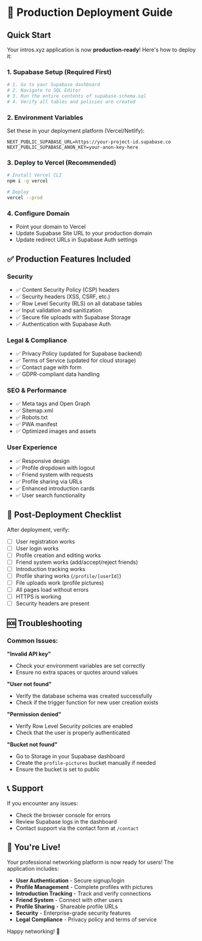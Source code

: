 # 🚀 Production Deployment Guide

## Quick Start

Your intros.xyz application is now **production-ready**! Here's how to deploy it:

### 1. **Supabase Setup** (Required First)
```bash
# 1. Go to your Supabase dashboard
# 2. Navigate to SQL Editor
# 3. Run the entire contents of supabase-schema.sql
# 4. Verify all tables and policies are created
```

### 2. **Environment Variables**
Set these in your deployment platform (Vercel/Netlify):
```
NEXT_PUBLIC_SUPABASE_URL=https://your-project-id.supabase.co
NEXT_PUBLIC_SUPABASE_ANON_KEY=your-anon-key-here
```

### 3. **Deploy to Vercel** (Recommended)
```bash
# Install Vercel CLI
npm i -g vercel

# Deploy
vercel --prod
```

### 4. **Configure Domain**
- Point your domain to Vercel
- Update Supabase Site URL to your production domain
- Update redirect URLs in Supabase Auth settings

## ✅ Production Features Included

### **Security**
- ✅ Content Security Policy (CSP) headers
- ✅ Security headers (XSS, CSRF, etc.)
- ✅ Row Level Security (RLS) on all database tables
- ✅ Input validation and sanitization
- ✅ Secure file uploads with Supabase Storage
- ✅ Authentication with Supabase Auth

### **Legal & Compliance**
- ✅ Privacy Policy (updated for Supabase backend)
- ✅ Terms of Service (updated for cloud storage)
- ✅ Contact page with form
- ✅ GDPR-compliant data handling

### **SEO & Performance**
- ✅ Meta tags and Open Graph
- ✅ Sitemap.xml
- ✅ Robots.txt
- ✅ PWA manifest
- ✅ Optimized images and assets

### **User Experience**
- ✅ Responsive design
- ✅ Profile dropdown with logout
- ✅ Friend system with requests
- ✅ Profile sharing via URLs
- ✅ Enhanced introduction cards
- ✅ User search functionality

## 🔧 Post-Deployment Checklist

After deployment, verify:

- [ ] User registration works
- [ ] User login works
- [ ] Profile creation and editing works
- [ ] Friend system works (add/accept/reject friends)
- [ ] Introduction tracking works
- [ ] Profile sharing works (`/profile/[userId]`)
- [ ] File uploads work (profile pictures)
- [ ] All pages load without errors
- [ ] HTTPS is working
- [ ] Security headers are present

## 🆘 Troubleshooting

### Common Issues:

**"Invalid API key"**
- Check your environment variables are set correctly
- Ensure no extra spaces or quotes around values

**"User not found"**
- Verify the database schema was created successfully
- Check if the trigger function for new user creation exists

**"Permission denied"**
- Verify Row Level Security policies are enabled
- Check that the user is properly authenticated

**"Bucket not found"**
- Go to Storage in your Supabase dashboard
- Create the `profile-pictures` bucket manually if needed
- Ensure the bucket is set to public

## 📞 Support

If you encounter any issues:
- Check the browser console for errors
- Review Supabase logs in the dashboard
- Contact support via the contact form at `/contact`

## 🎉 You're Live!

Your professional networking platform is now ready for users! The application includes:

- **User Authentication** - Secure signup/login
- **Profile Management** - Complete profiles with pictures
- **Introduction Tracking** - Track and verify connections
- **Friend System** - Connect with other users
- **Profile Sharing** - Shareable profile URLs
- **Security** - Enterprise-grade security features
- **Legal Compliance** - Privacy policy and terms of service

Happy networking! 🚀
